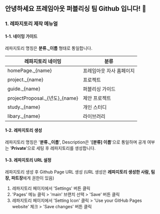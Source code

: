 ## 안녕하세요 프레임아웃 퍼블리싱 팀 Github 입니다! 👋


### 1. 레파지토리 제작 메뉴얼
#### 1-1. 네이밍 가이드
레파지토리 명칭은 **분류._이름** 형태로 통일합니다.

<table>
    <thead>
        <tr>
            <th>레파지토리 네이밍</th>
            <th>분류</th>
        </tr>
    </thead>
    <tbody>
        <tr>
            <td>homePage._{name}</td>
            <td>프레임아웃 자사 홈페이지</td>
        </tr>
        <tr>
            <td>project._{name}</td>
            <td>프로젝트</td>
        </tr>
        <tr>
            <td>guide._{name}</td>
            <td>퍼블리싱 가이드</td>
        </tr>
        <tr>
            <td>projectProposal._{년도}_{name}</td>
            <td>제안 프로젝트</td>
        </tr>
        <tr>
            <td>study._{name}</td>
            <td>개인 스터디</td>
        </tr>
         <tr>
            <td>libary._{name}</td>
            <td>라이브러리</td>
        </tr>
    </tbody>
</table>

#### 1-2. 레파지토리 생성
레파지토리 명칭은 '**분류._이름**', Description은 '**[분류] 이름**'으로 통일하며 공개 여부는 '**Private**'으로 세팅 후 레파지토리를 생성합니다.

#### 1-3. 레파지토리 URL 설정
레파지토리 생성 후 Github Page URL 생성 (URL 생성은 **레파지토리 생성한 사람, 팀장, 파트장**에게 권한이 있음)

1. 레파지토리 페이지에서 'Settings' 버튼 클릭
2. 'Pages' 메뉴 클릭 > 'main' 브랜치 선택 > 'Save' 버튼 클릭
3. 레파지토리 페이지에서 'Setting Icon' 클릭 > 'Use your GitHub Pages website' 체크 > 'Save changes' 버튼 클릭 

<!--
**Here are some ideas to get you started:**

🙋‍♀️ A short introduction - what is your organization all about?
🌈 Contribution guidelines - how can the community get involved?
👩‍💻 Useful resources - where can the community find your docs? Is there anything else the community should know?
🍿 Fun facts - what does your team eat for breakfast?
🧙 Remember, you can do mighty things with the power of [Markdown](https://docs.github.com/github/writing-on-github/getting-started-with-writing-and-formatting-on-github/basic-writing-and-formatting-syntax)
-->
